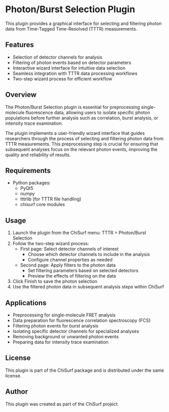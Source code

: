 # Photon/Burst Selection Plugin

This plugin provides a graphical interface for selecting and filtering photon data from Time-Tagged Time-Resolved 
(TTTR) measurements.

## Features

- Selection of detector channels for analysis
- Filtering of photon events based on detector parameters
- Interactive wizard interface for intuitive data selection
- Seamless integration with TTTR data processing workflows
- Two-step wizard process for efficient workflow

## Overview

The Photon/Burst Selection plugin is essential for preprocessing single-molecule fluorescence data, allowing users to 
isolate specific photon populations before further analysis such as correlation, burst analysis, or intensity trace 
examination.

The plugin implements a user-friendly wizard interface that guides researchers through the process of selecting and 
filtering photon data from TTTR measurements. This preprocessing step is crucial for ensuring that subsequent analyses 
focus on the relevant photon events, improving the quality and reliability of results.

## Requirements

- Python packages:
  - PyQt5
  - numpy
  - tttrlib (for TTTR file handling)
  - chisurf core modules

## Usage

1. Launch the plugin from the ChiSurf menu: TTTR > Photon/Burst Selection
2. Follow the two-step wizard process:
   - First page: Select detector channels of interest
     - Choose which detector channels to include in the analysis
     - Configure channel properties as needed
   - Second page: Apply filters to the photon data
     - Set filtering parameters based on selected detectors
     - Preview the effects of filtering on the data
3. Click Finish to save the photon selection
4. Use the filtered photon data in subsequent analysis steps within ChiSurf

## Applications

- Preprocessing for single-molecule FRET analysis
- Data preparation for fluorescence correlation spectroscopy (FCS)
- Filtering photon events for burst analysis
- Isolating specific detector channels for specialized analyses
- Removing background or unwanted photon events
- Preparing data for intensity trace examination

## License

This plugin is part of the ChiSurf package and is distributed under the same license.

## Author

This plugin was created as part of the ChiSurf project.